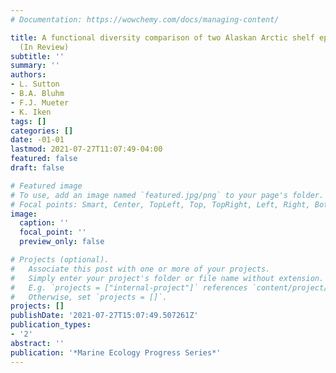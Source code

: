 ```yaml
---
# Documentation: https://wowchemy.com/docs/managing-content/

title: A functional diversity comparison of two Alaskan Arctic shelf epibenthic communities
  (In Review)
subtitle: ''
summary: ''
authors:
- L. Sutton
- B.A. Bluhm
- F.J. Mueter
- K. Iken
tags: []
categories: []
date: -01-01
lastmod: 2021-07-27T11:07:49-04:00
featured: false
draft: false

# Featured image
# To use, add an image named `featured.jpg/png` to your page's folder.
# Focal points: Smart, Center, TopLeft, Top, TopRight, Left, Right, BottomLeft, Bottom, BottomRight.
image:
  caption: ''
  focal_point: ''
  preview_only: false

# Projects (optional).
#   Associate this post with one or more of your projects.
#   Simply enter your project's folder or file name without extension.
#   E.g. `projects = ["internal-project"]` references `content/project/deep-learning/index.md`.
#   Otherwise, set `projects = []`.
projects: []
publishDate: '2021-07-27T15:07:49.507261Z'
publication_types:
- '2'
abstract: ''
publication: '*Marine Ecology Progress Series*'
---
```

